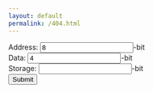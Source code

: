 ```yaml
---
layout: default
permalink: /404.html
---
```

<form class="calc">
Address: <input type="number" name="address" class="address" value="8">-bit<br>
Data: <input type="number" name="data" class="data" value="4">-bit<br>
Storage: <input type="number" name="storage" class="storage" value="">-bit<br>
<input type="submit" value="Submit">
</form>
<script src="https://ajax.googleapis.com/ajax/libs/jquery/2.1.1/jquery.min.js"></script>
<script>
$(".calc").submit(function(event) {
alert("hello");
});
</script>
